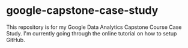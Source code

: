 # google-capstone-case-study
This repository is for my Google Data Analytics Capstone Course Case Study.
I'm currently going through the online tutorial on how to setup GitHub.
